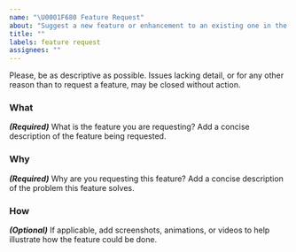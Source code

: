 ```yaml
---
name: "\U0001F680 Feature Request"
about: "Suggest a new feature or enhancement to an existing one in the Simplenote Android app."
title: ""
labels: feature request
assignees: ""
---
```


Please, be as descriptive as possible.  Issues lacking detail, or for any other reason than to request a feature, may be closed without action.

### What
***(Required)*** What is the feature you are requesting?  Add a concise description of the feature being requested.

### Why
***(Required)*** Why are you requesting this feature?  Add a concise description of the problem this feature solves.

### How
***(Optional)*** If applicable, add screenshots, animations, or videos to help illustrate how the feature could be done.
